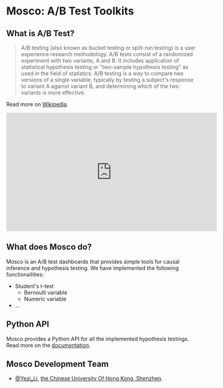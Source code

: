 # Mosco: A/B Test Toolkits

## What is A/B Test?

> A/B testing (also known as bucket testing or split-run testing) is a user experience research methodology. A/B tests consist of a randomized experiment with two variants, A and B. It includes application of statistical hypothesis testing or "two-sample hypothesis testing" as used in the field of statistics. A/B testing is a way to compare two versions of a single variable, typically by testing a subject's response to variant A against variant B, and determining which of the two variants is more effective.

Read more on [Wikipedia](https://en.wikipedia.org/wiki/A/B_testing). 

<iframe width="560" height="315" src="https://www.youtube.com/embed/zFMgpxG-chM" frameborder="0" allow="accelerometer; autoplay; clipboard-write; encrypted-media; gyroscope; picture-in-picture" allowfullscreen></iframe>

## What does Mosco do? 

Mosco is an A/B test dashboards that provides simple tools for causal inference and hypothesis testing. We have implemented the following functionailities: 

- Student's t-test 
  - Bernoulli variable
  - Numeric variable
- ...

## Python API 

Mosco provides a Python API for all the implemented hypothesis testings. Read more on the [documentation](#). 

## Mosco Development Team

- [@Yezi_Li](mailto:yezili@link.cuhk.edu.cn), [the Chinese University Of Hong Kong, Shenzhen](https://www.cuhk.edu.cn). 